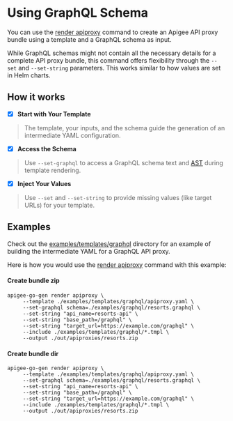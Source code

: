 # Using GraphQL Schema
<!--
  Copyright 2024 Google LLC

  Licensed under the Apache License, Version 2.0 (the "License");
  you may not use this file except in compliance with the License.
  You may obtain a copy of the License at

       http://www.apache.org/licenses/LICENSE-2.0

  Unless required by applicable law or agreed to in writing, software
  distributed under the License is distributed on an "AS IS" BASIS,
  WITHOUT WARRANTIES OR CONDITIONS OF ANY KIND, either express or implied.
  See the License for the specific language governing permissions and
  limitations under the License.
-->

You can use the [render apiproxy](./commands/render-apiproxy.md) command to create an Apigee API proxy bundle using a template and a GraphQL schema as input.

While GraphQL schemas might not contain all the necessary details for a complete API proxy bundle, this command offers flexibility through the `--set` and `--set-string` parameters.
This works similar to how values are set in Helm charts.

## How it works


- [x] **Start with Your Template** 
> The template, your inputs, and the schema guide the generation of an intermediate YAML configuration.
- [x] **Access the Schema**  
> Use `--set-graphql` to access a GraphQL schema text and [AST](https://pkg.go.dev/github.com/vektah/gqlparser/v2/ast#Schema) during template rendering. 
- [x] **Inject Your Values** 
> Use `--set` and `--set-string` to provide missing values (like target URLs) for your template.

## Examples

Check out the [examples/templates/graphql](https://github.com/micovery/apigee-go-gen/blob/main/examples/templates/graphql/apiproxy.yaml) directory for an example of building the intermediate YAML for a GraphQL API proxy.

Here is how you would use the [render apiproxy](./commands/render-apiproxy.md) command with this example:

#### Create bundle zip
```shell
apigee-go-gen render apiproxy \
     --template ./examples/templates/graphql/apiproxy.yaml \
     --set-graphql schema=./examples/graphql/resorts.graphql \
     --set-string "api_name=resorts-api" \
     --set-string "base_path=/graphql" \
     --set-string "target_url=https://example.com/graphql" \
     --include ./examples/templates/graphql/*.tmpl \
     --output ./out/apiproxies/resorts.zip
``` 

#### Create bundle dir
```shell
apigee-go-gen render apiproxy \
     --template ./examples/templates/graphql/apiproxy.yaml \
     --set-graphql schema=./examples/graphql/resorts.graphql \
     --set-string "api_name=resorts-api" \
     --set-string "base_path=/graphql" \
     --set-string "target_url=https://example.com/graphql" \
     --include ./examples/templates/graphql/*.tmpl \
     --output ./out/apiproxies/resorts.zip
``` 
